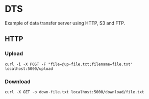# DTS

Example of data transfer server using HTTP, S3 and FTP.

## HTTP

### Upload
`curl -i -X POST -F "file=@up-file.txt;filename=file.txt" localhost:5000/upload`

### Download
`curl -X GET -o down-file.txt localhost:5000/download/file.txt`

